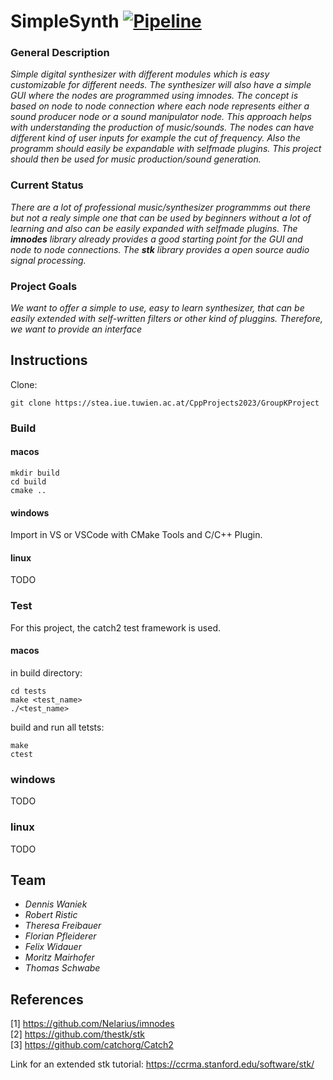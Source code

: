 # SimpleSynth [![Pipeline](https://github.com/florianpfleiderer/SimpleSynth/workflows/CMake/badge.svg?branch=main)](https://github.com/florianpfleiderer/SimpleSynth/actions)

### General Description
<!-- short description 
- what is out there so far?
- how would this project fit in? -->

*Simple digital synthesizer with different modules which is easy customizable for different needs. The synthesizer will also have a simple GUI where the nodes are programmed using imnodes. The concept is based on node to node connection where each node represents either a sound producer node or a sound manipulator node. This approach helps with understanding the production of music/sounds. The nodes can have different kind of user inputs for example the cut of frequency. Also the programm should easily be expandable with selfmade plugins. This project should then be used for music production/sound generation.*


### Current Status

*There are a lot of professional music/synthesizer programmms out there but not a realy simple one that can be used by beginners without a lot of learning and also can be easily expanded with selfmade plugins. The **imnodes** library already provides a good starting point for the GUI and node to node connections. The **stk** library provides a open source audio signal processing.*

### Project Goals

*We want to offer a simple to use, easy to learn synthesizer, that can be easily extended with self-written filters or other kind of pluggins. Therefore, we want to provide an interface*

## Instructions
Clone:
```
git clone https://stea.iue.tuwien.ac.at/CppProjects2023/GroupKProject 
```
### Build
#### macos
```
mkdir build
cd build
cmake ..
```
#### windows
Import in VS or VSCode with CMake Tools and C/C++ Plugin.
#### linux
TODO

### Test
For this project, the catch2 test framework is used.
#### macos
in build directory:
```
cd tests
make <test_name>
./<test_name>
```
build and run all tetsts:
```
make
ctest
```
### windows
TODO
### linux
TODO

## Team
- *Dennis Waniek*
- *Robert Ristic*
- *Theresa Freibauer*
- *Florian Pfleiderer*
- *Felix Widauer*
- *Moritz Mairhofer*
- *Thomas Schwabe*

## References
[1] https://github.com/Nelarius/imnodes<br>
[2] https://github.com/thestk/stk<br>
[3] https://github.com/catchorg/Catch2<br>

Link for an extended stk tutorial:
https://ccrma.stanford.edu/software/stk/
